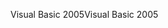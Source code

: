 <span data-ttu-id="d3eb3-101">Visual Basic 2005</span><span class="sxs-lookup"><span data-stu-id="d3eb3-101">Visual Basic 2005</span></span>